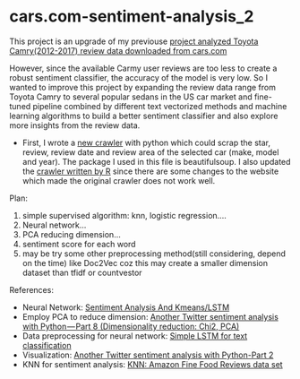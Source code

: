 # cars.com-sentiment-analysis_2
This project is an upgrade of my previouse [project analyzed Toyota Camry(2012-2017) review data downloaded from cars.com](https://github.com/Lanwei02/cars.com-sentiment-analysis_1)

However, since the available Carmy user reviews are too less to create a robust sentiment classifier, the accuracy of the model is very low. So I wanted to improve this project by expanding the review data range from Toyota Camry to several popular sedans in the US car market and fine-tuned pipeline combined by different text vectorized methods and machine learning algorithms to build a better sentiment classifier and also explore more insights from the review data.

* First, I wrote a [new crawler](https://github.com/Lanwei02/cars.com-sentiment-analysis_2/blob/master/car_scrapper.ipynb) with python which could scrap the star, review, review date and review area of the selected car (make, model and year). The package I used in this file is beautifulsoup. I also updated the [crawler written by R](https://github.com/Lanwei02/cars.com-sentiment-analysis_2/blob/master/CARS_CRAWLER.R) since there are some changes to the website which made the original crawler does not work well.



Plan:

1. simple supervised algorithm: knn, logistic regression....
2. Neural network...
3. PCA reducing dimension...
4. sentiment score for each word
5. may be try some other preprocessing method(still considering, depend on the time) like Doc2Vec coz this may create a smaller dimension dataset than tfidf or countvestor



References:
* Neural Network: [Sentiment Analysis And Kmeans/LSTM](https://www.kaggle.com/rahulvks/sentiment-analysis-and-kmeans-lstm)
* Employ PCA to reduce dimension: [Another Twitter sentiment analysis with Python — Part 8 (Dimensionality reduction: Chi2, PCA)](https://towardsdatascience.com/another-twitter-sentiment-analysis-with-python-part-8-dimensionality-reduction-chi2-pca-c6d06fb3fcf3)
* Data preprocessing for neural network: [Simple LSTM for text classification](https://www.kaggle.com/kredy10/simple-lstm-for-text-classification)
* Visualization: [Another Twitter sentiment analysis with Python-Part 2](https://towardsdatascience.com/another-twitter-sentiment-analysis-with-python-part-2-333514854913)
* KNN for sentiment analysis: [KNN: Amazon Fine Food Reviews data set](https://www.kaggle.com/jitendras/knn-amazon-fine-food-reviews-data-set)
